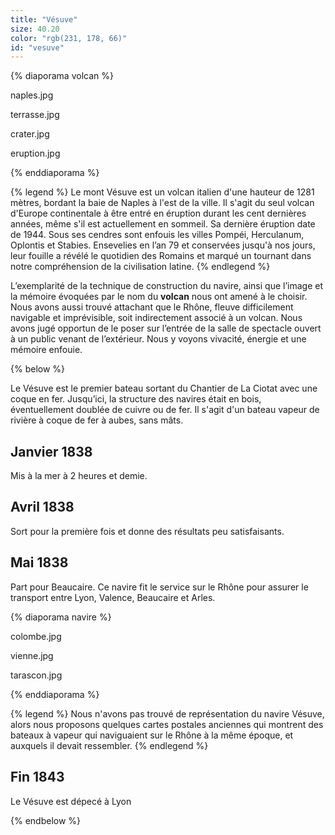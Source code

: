 ```yaml
---
title: "Vésuve"
size: 40.20
color: "rgb(231, 178, 66)"
id: "vesuve"
---
```


{% diaporama volcan %}

naples.jpg

terrasse.jpg

crater.jpg

eruption.jpg

{% enddiaporama %}

{% legend %}
Le mont Vésuve est un volcan italien d'une hauteur de 1281 mètres, bordant la baie de Naples à l'est de la ville. Il s'agit du seul volcan d'Europe continentale à être entré en éruption durant les cent dernières années, même s'il est actuellement en sommeil. Sa dernière éruption date de 1944. Sous ses cendres sont enfouis les villes Pompéi, Herculanum, Oplontis et Stabies. Ensevelies en l’an 79 et conservées jusqu'à nos jours, leur fouille a révélé le quotidien des Romains et marqué un tournant dans notre compréhension de la civilisation latine.
{% endlegend %}


L’exemplarité de la technique de construction du navire, ainsi que l’image et la mémoire évoquées par le nom du **volcan** nous ont amené à le choisir. Nous avons aussi trouvé attachant que le Rhône, fleuve difficilement navigable et imprévisible, soit indirectement associé à un volcan.
Nous avons jugé opportun de le poser sur l’entrée de la salle de spectacle ouvert à un public venant de l’extérieur. Nous y voyons vivacité, énergie et une mémoire enfouie.

{% below %}

Le Vésuve est le premier bateau sortant du Chantier de La Ciotat avec une coque en fer. Jusqu’ici, la structure des navires était en bois, éventuellement doublée de cuivre ou de fer. Il s'agit d'un bateau vapeur de rivière à coque de fer à aubes, sans mâts.


Janvier 1838
----------

Mis à la mer à 2 heures et demie.


Avril 1838
--------

Sort pour la première fois et donne des résultats peu satisfaisants.


Mai 1838
--------------

Part pour Beaucaire.
Ce navire fit le service sur le Rhône pour assurer le transport entre Lyon, Valence, Beaucaire et Arles.

{% diaporama navire %}

colombe.jpg

vienne.jpg

tarascon.jpg

{% enddiaporama %}

{% legend %}
Nous n'avons pas trouvé de représentation du navire Vésuve, alors nous proposons quelques cartes postales anciennes qui montrent des bateaux à vapeur qui naviguaient sur le Rhône à la même époque, et auxquels il devait ressembler.
{% endlegend %}

Fin 1843
---------

Le Vésuve est dépecé à Lyon

{% endbelow %}
